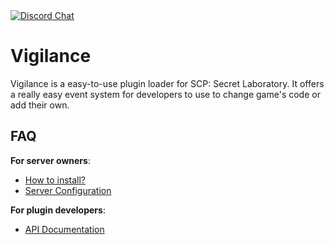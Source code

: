<a href="https://discord.gg/pR9PNr5SRV">
  <img src="https://discordapp.com/api/guilds/849742333183655956/widget.png?style=banner2" alt="Discord Chat"/>
</a>

# Vigilance
Vigilance is a easy-to-use plugin loader for SCP: Secret Laboratory. It offers a really easy event system for developers to use to change game's code or add their own.

## FAQ

**For server owners**:
 * [How to install?](https://github.com/VirtuelDevelopment/Vigilance/wiki/Installation)
 * [Server Configuration](https://github.com/VirtuelDevelopment/Vigilance/wiki/Configuration)

**For plugin developers**:
 * [API Documentation](https://github.com/VirtuelDevelopment/Vigilance/wiki/API-Docs)
